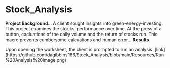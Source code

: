 # Stock_Analysis
**Project Background**...
A client sought insights into green-energy-investing. This project examines the stocks' performance over time. At the press of a button, cacluations of the daily volume and the return of stocks run. This macro prevents cumbersome calcuations and human error...
**Results**
<p>Upon opening the worksheet, the client is prompted to run an analysis. 
[link] 
(https://github.com/dagibbins186/Stock_Analysis/blob/main/Resources/Run%20Analysis%20Image.png)
